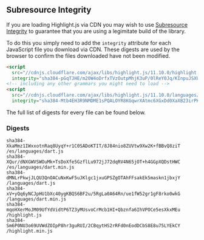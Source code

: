 ## Subresource Integrity

If you are loading Highlight.js via CDN you may wish to use [Subresource Integrity](https://developer.mozilla.org/en-US/docs/Web/Security/Subresource_Integrity) to guarantee that you are using a legimitate build of the library.

To do this you simply need to add the `integrity` attribute for each JavaScript file you download via CDN. These digests are used by the browser to confirm the files downloaded have not been modified.

```html
<script
  src="//cdnjs.cloudflare.com/ajax/libs/highlight.js/11.10.0/highlight.min.js"
  integrity="sha384-pGqTJHE/m20W4oDrfxTVzOutpMhjK3uP/0lReY0Jq/KInpuJSXUnk4WAYbciCLqT"></script>
<!-- including any other grammars you might need to load -->
<script
  src="//cdnjs.cloudflare.com/ajax/libs/highlight.js/11.10.0/languages/go.min.js"
  integrity="sha384-Mtb4EH3R9NMDME1sPQALOYR8KGqwrXAtmc6XGxDd0XaXB23irPKsuET0JjZt5utI"></script>
```

The full list of digests for every file can be found below.

### Digests

```
sha384-XkaMmz1IWxxotnRaq8UyqY+r1C0SADoKTIT/8J84nio8ZUVtw9Xw2K+fBBvQ8ziT /es/languages/dart.js
sha384-XQur/dNXGWVSWOuMk+TsDoXfe5GzflLu972jJ72dqRV4N65jOT+h4GGpXQDstHWC /es/languages/dart.min.js
sha384-dMNLrPkwjJLQU3QnOACuNxKwF5uJKlgc1jxuGPSZgOTAhFFsakEk5maskn1jbxjY /languages/dart.js
sha384-xV+yQq6yNCJpHU1bXc40ygKBQS6BF2u/5RgLa0A64Rn/ue1fW52gr1gF8rko0wkG /languages/dart.min.js
sha384-mqoHXerMoJM09UfYdVidtP6TZ3yMUsvoCrMcb1HI+Qbznfa6IhVPOCe5esXkxMEu /highlight.js
sha384-Sm6P0NU3o69UVWdZOIpP8hr3guRUI/2CBqytHS2rRFd0nEodDCbS8E8u75LYEkCY /highlight.min.js
```

